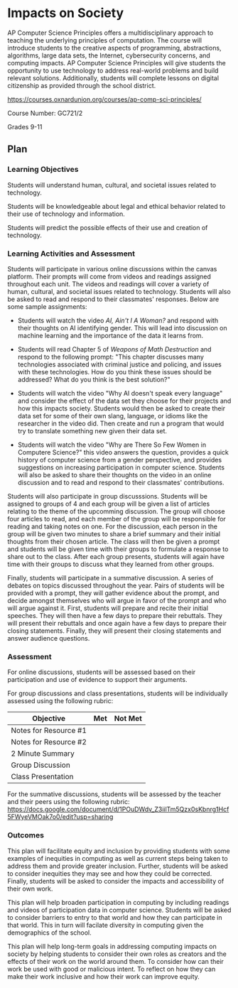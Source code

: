 # Impacts on Society

<!Describe your course including the name, description, and grade level. Broadly explain how this document details how you plan to incorporate issues of computing impacts on society in your course/>

AP Computer Science Principles offers a multidisciplinary approach to teaching the underlying principles of computation. The course will introduce students to the creative aspects of programming, abstractions, algorithms, large data sets, the Internet, cybersecurity concerns, and computing impacts. AP Computer Science Principles will give students the opportunity to use technology to address real-world problems and build relevant solutions. Additionally, students will complete lessons on digital citizenship as provided through the school district.

https://courses.oxnardunion.org/courses/ap-comp-sci-principles/

Course Number: GC721/2 

Grades 9-11

## Plan

### Learning Objectives

<!Describe the learning objectives for the class that relate to social impacts. Consider using Bloom's Taxonomy to identify the types of cognitive and/or affective outcomes (and their associated verbs): https://bloomstaxonomy.net />

Students will understand human, cultural, and societal issues related to technology. 

Students will be knowledgeable about legal and ethical behavior related to their use of technology and information.

Students will predict the possible effects of their use and creation of technology.


### Learning Activities and Assessment

<!Describe the learning activities and how they will be incorporated into the class. For example, will they include class discussion, written reports, homework, or exams? Will the activity be a one-time lesson or used multiple times in class?/>

Students will participate in various online discussions within the canvas platform. Their prompts will come from videos and readings assigned throughout each unit. The videos and readings will cover a variety of human, cultural, and societal issues related to technology. Students will also be asked to read and respond to their classmates' responses. Below are some sample assignments:
    
  - Students will watch the video *AI, Ain't I A Woman?* and respond with their thoughts on AI identifying gender. This will lead into discussion on machine learning and the importance of the data it learns from.

  - Students will read Chapter 5 of *Weapons of Math Destruction* and respond to the following prompt: "This chapter discusses many technologies associated with criminal justice and policing, and issues with these technologies. How do you think these issues should be addressed? What do you think is the best solution?"
 
 - Students will watch the video "Why AI doesn't speak every language" and consider the effect of the data set they choose for their projects and how this impacts society. Students would then be asked to create their data set for some of their own slang, language, or idioms like the researcher in the video did. Then create and run a program that would try to translate something new given their data set.
 
 - Students will watch the video "Why are There So Few Women in Computere Science?" this video answers the question, provides a quick history of computer science from a gender perspective, and provides suggestions on increasing participation in computer science. Students will also be asked to share their thoughts on the video in an online discussion and to read and respond to their classmates' contributions.
 
Students will also participate in group discusssions. Students will be assigned to groups of 4 and each group will be given a list of articles relating to the theme of the upcomming discussion. The group will choose four articles to read, and each member of the group will be responsible for reading and taking notes on one. For the discussion, each person in the group will be given two minutes to share a brief summary and their initial thoughts from their chosen article. The class will then be given a prompt and students will be given time with their groups to formulate a response to share out to the class. After each group presents, students will again have time with their groups to discuss what they learned from other groups.

Finally, students will participate in a summative discussion. A series of debates on topics discussed throughout the year. Pairs of students will be provided with a prompt, they will gather evidence about the prompt, and decide amongst themselves who will argue in favor of the prompt and who will argue against it. First, students will prepare and recite their initial speeches. They will then have a few days to prepare their rebuttals. They will present their rebuttals and once again have a few days to prepare their closing statements. Finally, they will present their closing statements and answer audience questions.

### Assessment
<!Describe how you plan to assess the learning objectives described above./>

For online discussions, students will be assessed based on their participation and use of evidence to support their arguments.

For group discussions and class presentations, students will be individually assessed using the following rubric:

| Objective  | Met | Not Met |
| ------------- | ------------- | ------------- |
| Notes for Resource #1  |   |   |
| Notes for Resource #2  |   |   |
| 2 Minute Summary  |   |   |
| Group Discussion  |   |   |
| Class Presentation |  |  |

For the summative discussions, students will be assessed by the teacher and their peers using the following rubric:
https://docs.google.com/document/d/1POuDWdv_Z3iilTm5Qzx0sKbnrg1Hcf5FWyeVMOak7o0/edit?usp=sharing

### Outcomes
<!Describe how your plan will facilitate diversity/equity/inclusion and help broadening participation in computing. Also describe how the course plan will help long-term goals in addressing computing impacts on society./>

This plan will facilitate equity and inclusion by providing students with some examples of inequities in computing as well as current steps being taken to address them and provide greater inclusion. Further, students will be asked to consider inequities they may see and how they could be corrected. Finally, students will be asked to consider the impacts and accessibility of their own work.

This plan will help broaden participation in computing by including readings and videos of participation data in computer science. Students will be asked to consider barriers to entry to that world and how they can participate in that world. This in turn will facilate diversity in computing given the demographics of the school.

This plan will help long-term goals in addressing computing impacts on society by helping students to consider their own roles as creators and the effects of their work on the world around them. To consider how can their work be used with good or malicious intent. To reflect on how they can make their work inclusive and how their work can improve equity. 

